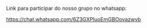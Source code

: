 Link para participar do nosso grupo no whatsapp:



https://chat.whatsapp.com/6Z3GXPluoEmGBOovazwvb
